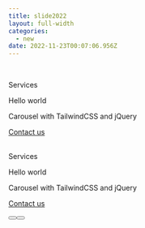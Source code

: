 ```yaml
---
title: slide2022
layout: full-width
categories:
  - new
date: 2022-11-23T00:07:06.956Z
---
```

<head><meta charset="UTF-8"><meta name="viewport" content="width=device-width, initial-scale=1.0"><meta http-equiv="X-UA-Compatible" content="ie=edge"><meta name="viewport" content="width=device-width, initial-scale=1.0"><link href="https://unpkg.com/tailwindcss@^2/dist/tailwind.min.css"rel="stylesheet"/><script src="https://unpkg.com/tailwindcss-jit-cdn"></script></script><script src="/images/scripts.js"></script><script src="https://ajax.aspnetcdn.com/ajax/jQuery/jquery-3.4.1.min.js"></script></head><br><script> var cont=0; function loopSlider(){ var xx= setInterval(function(){ switch(cont) { case 0:{ $("#slider-1").fadeOut(400); $("#slider-2").delay(400).fadeIn(400); $("#sButton1").removeClass("bg-purple-800"); $("#sButton2").addClass("bg-purple-800"); cont=1; break; } case 1: { $("#slider-2").fadeOut(400); $("#slider-1").delay(400).fadeIn(400); $("#sButton2").removeClass("bg-purple-800"); $("#sButton1").addClass("bg-purple-800"); cont=0; break; } }},8000); }function reinitLoop(time){ clearInterval(xx); setTimeout(loopSlider(),time); }function sliderButton1(){ $("#slider-2").fadeOut(400); $("#slider-1").delay(400).fadeIn(400); $("#sButton2").removeClass("bg-purple-800"); $("#sButton1").addClass("bg-purple-800"); reinitLoop(4000); cont=0 } function sliderButton2(){ $("#slider-1").fadeOut(400); $("#slider-2").delay(400).fadeIn(400); $("#sButton1").removeClass("bg-purple-800"); $("#sButton2").addClass("bg-purple-800"); reinitLoop(4000); cont=1 }$(window).ready(function(){ $("#slider-2").hide(); $("#sButton1").addClass("bg-purple-800"); loopSlider(); }); </script> </head><body><div class="sliderAx h-auto"><div id="slider-1" class="container mx-auto"><div class="bg-cover bg-center h-auto text-white py-24 px-10 object-fill" style="background-image: url(https://images.unsplash.com/photo-1544427920-c49ccfb85579?ixlib=rb1.2.1&ixid=eyJhcHBfaWQiOjEyMDd9&auto=format&fit=crop&w=1422&q=80)"><div class="md:w-1/2"><p class="font-bold text-sm uppercase">Services</p><p class="text-3xl font-bold">Hello world</p><p class="text-2xl mb-10 leading-none">Carousel with TailwindCSS and jQuery</p><a href="#" class="bg-purple-800 py-4 px-8 text-white font-bold uppercase text-xs rounded hover:bg-gray-200 hover:text-gray-800">Contact us</a></div></div> <!-- container --><br></div><div id="slider-2" class="container mx-auto"><div class="bg-cover bg-top h-auto text-white py-24 px-10 object-fill"style="background-image: url(https://images.unsplash.com/photo-1544427920-c49ccfb85579?ixlib=rb1.2.1&ixid=eyJhcHBfaWQiOjEyMDd9&auto=format&fit=crop&w=1422&q=80)"><p class="font-bold text-sm uppercase">Services</p><p class="text-3xl font-bold">Hello world</p><p class="text-2xl mb-10 leading-none">Carousel with TailwindCSS and jQuery</p><a href="#" class="bg-purple-800 py-4 px-8 text-white font-bold uppercase text-xs rounded hover:bg-gray-200 hover:text-gray-800">Contact us</a></div> <!-- container --><br></div></div><div class="flex justify-between w-12 mx-auto pb-2"><button id="sButton1" onclick="sliderButton1()" class="bg-purple-400 rounded-full w-4 pb-2 " ></button><button id="sButton2" onclick="sliderButton2() " class="bg-purple-400 rounded-full w-4 p-2"></button></div></body>

<link href="https://cdn.jsdelivr.net/npm/tailwindcss/dist/tailwind.min.css" rel="stylesheet"> <style>